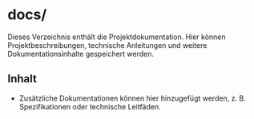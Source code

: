 # docs/

Dieses Verzeichnis enthält die Projektdokumentation.
Hier können Projektbeschreibungen, technische Anleitungen und weitere Dokumentationsinhalte gespeichert werden.

## Inhalt

- Zusätzliche Dokumentationen können hier hinzugefügt werden, z. B. Spezifikationen oder technische Leitfäden.
